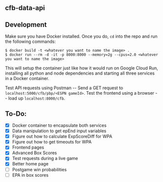 cfb-data-api
---

## Development

Make sure you have Docker installed. Once you do, `cd` into the repo and run the following commands:

```Shell
$ docker build -t <whatever you want to name the image> .
$ docker run --rm -d -it -p 8000:8000 --memory=2g --cpus=2.0 <whatever you want to name the image>
```

This will setup the container just like how it would run on Google Cloud Run, installing all python and node dependencies and starting all three services in a Docker container.

Test API requests using Postman -- Send a GET request to `localhost:5000/cfb/pbp/<ESPN gameId>`.
Test the frontend using a browser -- load up `localhost:8000/cfb`.

## To-Do:

- [X] Docker container to encapsulate both services
- [X] Data manipulation to get epEnd input variables
- [X] Figure out how to calculate ExpScoreDiff for WPA
- [X] Figure out how to get timeouts for WPA
- [X] Frontend pages
- [X] Advanced Box Scores
- [X] Test requests during a live game
- [X] Better home page
- [ ] Postgame win probabilities
- [ ] EPA in box scores
